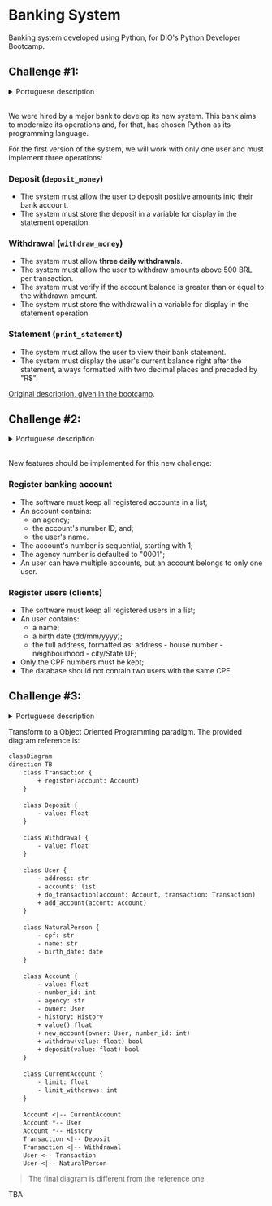 # Banking System

Banking system developed using Python, for DIO's Python Developer Bootcamp.

## Challenge #1:

<details>
    <summary>Portuguese description</summary>
    <p>Fomos contratados por um grande banco para desenvolver o seu novo sistema. Esse banco deseja modernizar suas operações e, para isso, escolheu a linguagem Python.</p>
    <p>Para a primeira versão do sistema, iremos trabalhar com apenas um usuário, e devemos implementar três operações:</p>
    <h3>Depósito (<code>deposit_money</code>)</h3>
    <ul>
        <li>O sistema deve permitir o usuário depositar valores positivos para a conta bancária;</li>
        <li>O sistema deve armazenar o depósito em uma variável para exibição na operação de extrato.</li>
    </ul>
    <h3>Saque (<code>withdraw_money</code>)</h3>
    <ul>
        <li>O sistema deve permitir realizar <b>3 saques diários</b>;</li>
        <li>O sistema deve permitir que o usuário saque valores acima de 500 reais por saque;</li>
        <li>O sistema deve verificar se o saldo na conta é maior ou igual ao valor sacado;</li>
        <li>O sistema deve armazenar o saque em uma variável para exibição na operação de extrato.</li>
    </ul>
    <h3>Extrato (<code>print_statement</code>)</h3>
    <ul>
        <li>O sistema deve permitir o usuário exibir seu extrato bancário;</li>
        <li>O sistema deve exibir o saldo atual do usuário logo após o extrato, formatado sempre com duas casas decimais e com "R$" na frente.</li>
    </ul>
</details>
<br>

We were hired by a major bank to develop its new system. This bank aims to modernize its operations and, for that, has chosen Python as its programming language.

For the first version of the system, we will work with only one user and must implement three operations:

### Deposit (`deposit_money`)
- The system must allow the user to deposit positive amounts into their bank account.
- The system must store the deposit in a variable for display in the statement operation.

### Withdrawal (`withdraw_money`)
- The system must allow **three daily withdrawals**.
- The system must allow the user to withdraw amounts above 500 BRL per transaction.
- The system must verify if the account balance is greater than or equal to the withdrawn amount.
- The system must store the withdrawal in a variable for display in the statement operation.

### Statement (`print_statement`)
- The system must allow the user to view their bank statement.
- The system must display the user's current balance right after the statement, always formatted with two decimal places and preceded by "R$".

[Original description, given in the bootcamp](https://academiapme-my.sharepoint.com/:p:/g/personal/kawan_dio_me/Ef-dMEJYq9BPotZQso7LUCwBJd7gDqCC2SYlUYx0ayrGNQ?rtime=MDLUO0B13Ug).

## Challenge #2:

<details>
    <summary>Portuguese description</summary>
    <p>Devem ser implementadas novas funcionalidades:</p>
    <h3>Cadastrar conta corrente</h3>
    <ul>
        <li>O programa deve armazenar contas em uma lista;</li>
        <li>Uma conta é composta por agência, número da conta e usuário;</li>
        <li>O número da conta é sequencial, iniciando em 1;</li>
        <li>O número da agência é fixo: "0001";</li>
        <li>Um usuário pode ter mais de uma conta, mas uma conta pertence a apenas um usuário.</li>
    </ul>
    <h3>Criar usuário (cliente)</h3>
    <ul>
        <li>O programa deve armazenar usuários em uma lista;</li>
        <li>Um usuário é composto por nome, data de nascimento, CPF e endereço;</li>
        <li>O endereço é uma <code>string</code> com o formato: logradouro - nº - bairro - cidade/UF;</li>
        <li>Deve ser armazenado somente os números do CPF;</li>
        <li>Não podemos cadastrar 2 usuários com o mesmo CPF.</li>
    </ul>
</details>
<br>

New features should be implemented for this new challenge:

### Register banking account

- The software must keep all registered accounts in a list;
- An account contains:
    - an agency;
    - the account's number ID, and;
    - the user's name.
- The account's number is sequential, starting with 1;
- The agency number is defaulted to "0001";
- An user can have multiple accounts, but an account belongs to only one user.

### Register users (clients)

- The software must keep all registered users in a list;
- An user contains:
    - a name;
    - a birth date (dd/mm/yyyy);
    - the full address, formatted as: address - house number - neighbourhood - city/State UF;
- Only the CPF numbers must be kept;
- The database should not contain two users with the same CPF.

## Challenge #3:

<details>
    <summary>Portuguese description</summary>
    <p>Atualizar a implementação do sistema bancário, armazenando os dados de clientes e contas bancárias em objetos em vez de dicionários.</p>
    <p>O código deve seguir o modelo de classes UML a seguir:</p>
    <img alt="Imagem provida no desafio do Bootcamp, com o diagrama de classes referência." src="img/challenge_class_diagram.png"/>
</details>

Transform to a Object Oriented Programming paradigm. The provided diagram reference is:

```mermaid
classDiagram
direction TB
    class Transaction {
        + register(account: Account)
    }

    class Deposit {
        - value: float
    }

    class Withdrawal {
        - value: float
    }

    class User {
        - address: str
        - accounts: list
        + do_transaction(account: Account, transaction: Transaction)
        + add_account(accont: Account)
    }

    class NaturalPerson {
        - cpf: str
        - name: str
        - birth_date: date
    }

    class Account {
        - value: float
        - number_id: int
        - agency: str
        - owner: User
        - history: History
        + value() float
        + new_account(owner: User, number_id: int)
        + withdraw(value: float) bool
        + deposit(value: float) bool
    }

    class CurrentAccount {
        - limit: float
        - limit_withdraws: int
    }

    Account <|-- CurrentAccount
    Account *-- User
    Account *-- History
    Transaction <|-- Deposit
    Transaction <|-- Withdrawal
    User <-- Transaction
    User <|-- NaturalPerson
```

> The final diagram is different from the reference one

TBA
